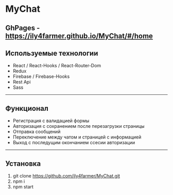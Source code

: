 # MyChat

__GhPages__ - https://ily4farmer.github.io/MyChat/#/home
---
## Используемые технологии
* React / React-Hooks / React-Router-Dom
* Redux
* Firebase / Firebase-Hooks
* Rest Api
* Sass
---
## Функционал
* Регистрация с валидацией формы
* Авторизация с сохранением после перезагрузки страницы
* Отправка сообщений 
* Переключение между чатом и страницей с информацией
* Выход с последущим окончанием ссесии авторизации
---
## Установка
1. git clone https://github.com/ily4farmer/MyChat.git
2. npm i
3. npm start
